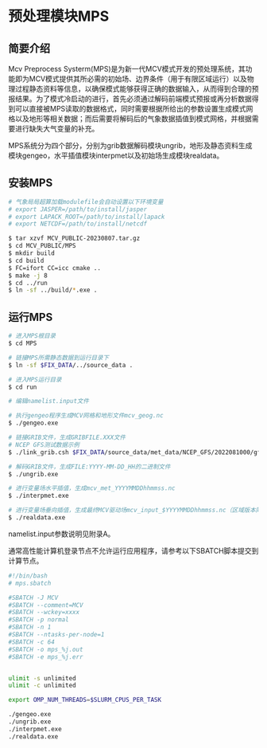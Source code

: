 # 预处理模块MPS
## 简要介绍 

Mcv Preprocess Systerm(MPS)是为新一代MCV模式开发的预处理系统，其功能即为MCV模式提供其所必需的初始场、边界条件（用于有限区域运行）以及物理过程静态资料等信息，以确保模式能够获得正确的数据输入，从而得到合理的预报结果。为了模式冷启动的进行，首先必须通过解码前端模式预报或再分析数据得到可以直接被MPS读取的数据格式，同时需要根据所给出的参数设置生成模式网格以及地形等相关数据；而后需要将解码后的气象数据插值到模式网格，并根据需要进行缺失大气变量的补充。

MPS系统分为四个部分，分别为grib数据解码模块ungrib，地形及静态资料生成模块gengeo，水平插值模块interpmet以及初始场生成模块realdata。

## 安装MPS

```bash
# 气象局局超算加载modulefile会自动设置以下环境变量
# export JASPER=/path/to/install/jasper
# export LAPACK_ROOT=/path/to/install/lapack
# export NETCDF=/path/to/install/netcdf   

$ tar xzvf MCV_PUBLIC-20230807.tar.gz
$ cd MCV_PUBLIC/MPS
$ mkdir build
$ cd build
$ FC=ifort CC=icc cmake ..
$ make -j 8
$ cd ../run
$ ln -sf ../build/*.exe .
```

## 运行MPS

```bash
# 进入MPS根目录
$ cd MPS

# 链接MPS所需静态数据到运行目录下
$ ln -sf $FIX_DATA/../source_data .

# 进入MPS运行目录
$ cd run

# 编辑namelist.input文件

# 执行gengeo程序生成MCV网格和地形文件mcv_geog.nc
$ ./gengeo.exe

# 链接GRIB文件，生成GRIBFILE.XXX文件
# NCEP GFS测试数据示例
$ ./link_grib.csh $FIX_DATA/source_data/met_data/NCEP_GFS/2022081000/gfs.t00z.pgrb2.0p50.f000

# 解码GRIB文件，生成FILE:YYYY-MM-DD_HH的二进制文件
$ ./ungrib.exe

# 进行变量场水平插值，生成mcv_met_YYYYMMDDhhmmss.nc
$ ./interpmet.exe

# 进行变量场垂向插值，生成最终MCV驱动场mcv_input_$YYYYMMDDhhmmss.nc（区域版本同时生成侧边界条件数据）
$ ./realdata.exe
```

namelist.input参数说明见附录A。

通常高性能计算机登录节点不允许运行应用程序，请参考以下SBATCH脚本提交到计算节点。

```bash
#!/bin/bash
# mps.sbatch

#SBATCH -J MCV
#SBATCH --comment=MCV
#SBATCH --wckey=xxxx
#SBATCH -p normal
#SBATCH -n 1
#SBATCH --ntasks-per-node=1
#SBATCH -c 64
#SBATCH -o mps_%j.out
#SBATCH -e mps_%j.err


ulimit -s unlimited
ulimit -c unlimited

export OMP_NUM_THREADS=$SLURM_CPUS_PER_TASK

./gengeo.exe
./ungrib.exe
./interpmet.exe
./realdata.exe
```


